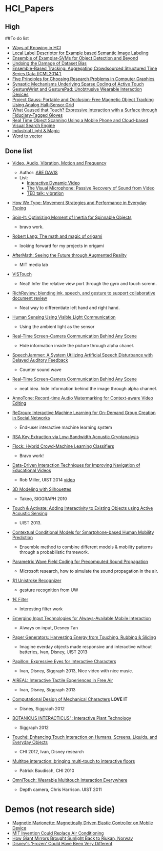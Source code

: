 HCI_Papers
====================

## High



##To do list
- [Ways of Knowing in HCI](http://www.amazon.com/Ways-Knowing-HCI-Judith-Olson/dp/1493903772)
- [Local Label Descriptor for Example based Semantic Image Labeling
](http://pages.cs.wisc.edu/~lizhang/projects/labeldesc/)
- [Ensemble of Examplar-SVMs for Object Detection and Beyond](http://www.cs.cmu.edu/~tmalisie/projects/iccv11/)
- [Undoing the Damage of Dataset Bias](http://www.eecs.berkeley.edu/~tinghuiz/papers/eccv2012.pdf)
- [Ensemble-Based Tracking: Aggregating Crowdsourced Structured Time Series Data (ICML2014')](http://winsty.net/ebt.html)
- [Five Principles for Choosing Research Problems in Computer Graphics](https://www.youtube.com/watch?v=v2Qaf8t8I6c&feature=youtu.be)
- [Synaptic Mechanisms Underlying Sparse Coding of Active Touch](http://www.cell.com/neuron/abstract/S0896-6273(11)00120-6)
- [GestureWrist and GesturePad: Unobtrusive Wearable Interaction Devices](http://www.sonycsl.co.jp/person/rekimoto/papers/iswc01.pdf)
- [Project Gauss: Portable and Occlusion-Free Magnetic Object Tracking Using Analog Hall-Sensor Grid](http://www.cmlab.csie.ntu.edu.tw/~howieliang/HCIProjects/projectGauss.html)
- [What Caused that Touch? Expressive Interaction with a Surface through Fiduciary-Tagged Gloves](http://citeseerx.ist.psu.edu/viewdoc/download;jsessionid=6881C18F471335384DB38674E6E0C280?doi=10.1.1.174.8368&rep=rep1&type=pdf)
- [Real Time Object Scanning Using a Mobile Phone and Cloud-based Visual Search Engine](http://www.cs.cmu.edu/~jbigham/pubs/pdfs/2013/objectscanning.pdf)
- [Industrial Light & Magic](http://www.ilm.com/)
- [Word to vector](http://multithreaded.stitchfix.com/blog/2015/03/11/word-is-worth-a-thousand-vectors/)

## Done list

- [Video, Audio, Vibration, Motion and Frequency](http://www.abedavis.com/research.html)
	- Author: [ABE DAVIS](http://www.abedavis.com/index.html)
	- List: 
		- [Interactive Dynamic Video](http://www.interactivedynamicvideo.com/)
		- [The Visual Microphone: Passive Recovery of Sound from Video](http://people.csail.mit.edu/mrub/VisualMic/)
		- [TED talk: vibration](https://www.youtube.com/watch?v=npNYP2vzaPo)

- [How We Type: Movement Strategies and Performance in Everyday Typing](http://userinterfaces.aalto.fi/how-we-type/)

- [Spin-It: Optimizing Moment of Inertia for Spinnable Objects](https://www.disneyresearch.com/wp-content/uploads/Project_SpinIt_SIGGRAPH14_paper1.pdf)
	- bravo work.

- [Robert Lang: The math and magic of origami](https://www.youtube.com/watch?v=NYKcOFQCeno)
	- looking forward for my projects in origami

- [AfterMath: Seeing the Future through Augmented Reality](https://vimeo.com/118561938)
	- MIT media lab

- [VISTouch](https://vimeo.com/108695964)
	- Neat! Infer the relative view port through the gyro and touch screnn.

- [RichReview: blending ink, speech, and gesture to support collaborative document review
](http://dl.acm.org/citation.cfm?id=2647390)
	- Neat way to differentiate left hand and right hand.

- [Human Sensing Using Visible Light Communication](http://www.cs.dartmouth.edu/~xia/)
	- Using the ambient light as the sensor

- [Real-Time Screen-Camera Communication Behind Any Scene](http://dartnets.cs.dartmouth.edu/hilight)
	- Hide information inside the picture through alpha chanel.

- [SpeechJammer: A System Utilizing Artificial Speech Disturbance with Delayed Auditory Feedback](http://arxiv.org/abs/1202.6106)
    - Counter sound wave

- [Real-Time Screen-Camera Communication Behind Any Scene](http://www.cs.dartmouth.edu/~xia/papers/mobisys15-hilight.pdf)
	- neat idea. hide information behind the image through alpha channel.

- [AnnoTone: Record-time Audio Watermarking for Context-aware Video Editing](http://www.slideshare.net/quolc/annotone-chi2015)

- [ReGroup: Interactive Machine Learning
for On-Demand Group Creation in Social Networks](http://www.cs.washington.edu/ai/pubs/amershiCHI2012_ReGroup.pdf)
	- End-user interactive machine learning system

- [RSA Key Extraction via Low-Bandwidth Acoustic Cryptanalysis](https://www.youtube.com/watch?v=DU-HruI7Q30)

- [Flock: Hybrid Crowd-Machine Learning Classifiers](http://hci.stanford.edu/publications/2015/Flock/flock_paper.pdf)
	- Bravo work! 

- [Data-Driven Interaction Techniques for Improving Navigation of Educational Videos](http://juhokim.com/files/UIST2014-LectureScape.pdf)
	- Rob Miller, UIST 2014 [video](http://juhokim.com/lecturescape/)

- [3D Modeling with Silhouettes](http://www.alecrivers.com/3dmodelingwithsilhouettes/)
	- Takeo, SIGGRAPH 2010 

- [Touch & Activate: Adding Interactivity to Existing Objects using Active Acoustic Sensing](https://www.youtube.com/watch?v=XgxXi6w8IQc)
	- UIST 2013.
	
- [Contextual Conditional Models for Smartphone-based Human Mobility Prediction](http://publications.idiap.ch/downloads/papers/2012/Do_UBICOMP_2012.pdf)
	- Ensemble method to combine different models & mobility patterns through a probabilistic framework.

- [Parametric Wave Field Coding for Precomputed Sound Propagation](http://delivery.acm.org/10.1145/2610000/2601184/a38-raghuvanshi.pdf?ip=66.228.162.56&id=2601184&acc=ACTIVE%20SERVICE&key=0B0BA843FA2995AF%2E0B0BA843FA2995AF%2E4D4702B0C3E38B35%2E4D4702B0C3E38B35&CFID=439147601&CFTOKEN=82902480&__acm__=1412875797_d8797fd3b5a1fb936363515236cbb691)
	- Microsoft research, how to simulate the sound propagation in the air. 

- [$1 Unistroke Recognizer](https://depts.washington.edu/aimgroup/proj/dollar/)
	- gesture recognition from UW

- [1€ Filter](http://www.lifl.fr/~casiez/1euro/)
	- Interesting filter work

- [Emerging Input Technologies for Always-Available Mobile Interaction](http://research.microsoft.com/en-us/um/people/desney/publications/fnt2011-alwaysavailable.pdf)
	- Always on input, Desney Tan
- [Paper Generators: Harvesting Energy from Touching, Rubbing & Sliding](http://www.youtube.com/watch?v=4WaUcXSfPTg)	
	- Imagine everday objects made responsive and interactive without batteries, Ivan, Disney, UIST 2013
	
- [Papillon: Expressive Eyes for Interactive Characters](http://www.youtube.com/watch?v=hB85O3yy0zM)
	- Ivan, Disney, Siggraph 2013, Nice video with nice music.
	
- [AIREAL: Interactive Tactile Experiences in Free Air](http://www.youtube.com/watch?v=xaFBjUJj00M)
	- Ivan, Disney, Siggraph 2013
	
- [Computational Design of Mechanical Characters](http://www.youtube.com/watch?v=DfznnKUwywQ) **LOVE IT**
	- Disney, Siggraph 2012
	
- [BOTANICUS INTERACTICUS": Interactive Plant Technology](http://www.youtube.com/watch?v=EcRSKEIucjk)
	- Siggraph 2012
	
- [Touché: Enhancing Touch Interaction on Humans, Screens, Liquids, and Everyday Objects](http://www.youtube.com/watch?v=E4tYpXVTjxA)
	- CHI 2012, Ivan, Disney research
	
- [Multitoe interaction: bringing multi-touch to interactive floors](http://www.youtube.com/watch?v=spiKgkW1UmI)
	- Patrick Baudisch, CHI 2010
	
- [OmniTouch: Wearable Multitouch Interaction Everywhere](http://www.youtube.com/watch?v=qawhLXnnlQY)
	- Depth camera, Chris Harrison. UIST 2011
	
	
	
	
	
Demos (not research side)
=============
- [Magnetic Marionette: Magnetically Driven Elastic Controller on Mobile Device](https://www.youtube.com/watch?v=J9GtgyzoZmM)
- [MIT Invention Could Replace Air Conditioning](http://www.youtube.com/watch?v=kvUMCip-r4A)
- [How Giant Mirrors Brought Sunlight Back to Rjukan, Norway](http://www.youtube.com/watch?v=xdvA8X9PJuo)
- [Disney's 'Frozen' Could Have Been Very Different](http://www.youtube.com/watch?v=DnpMchietKg&list=TLNHG0KX4RwZ9nHKgqjWYX_--BOCt0eD17)



